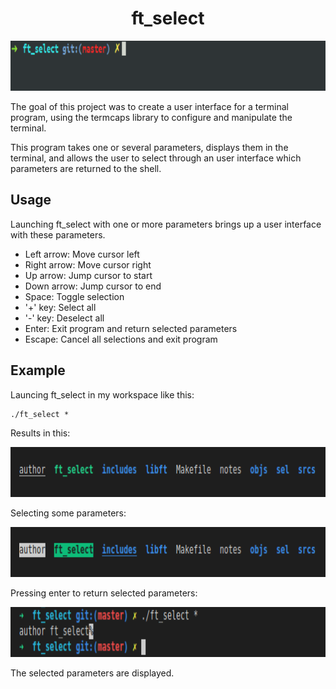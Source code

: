 <h1 align="center">ft_select</h1>
<p align="center">
    <img width="" height="80" src="https://github.com/salahadawi/ft_select/blob/master/images/ft_select-video.gif">
</p>
The goal of this project was to create a user interface for a terminal program, using the termcaps library to configure and manipulate the terminal.

This program takes one or several parameters, displays them in the terminal, and allows the user to select through an user interface which parameters are returned to the shell.

## Usage
Launching ft_select with one or more parameters brings up a user interface with these parameters.

* Left arrow: Move cursor left
* Right arrow: Move cursor right
* Up arrow: Jump cursor to start
* Down arrow: Jump cursor to end
* Space: Toggle selection
* '+' key: Select all
* '-' key: Deselect all
* Enter: Exit program and return selected parameters
* Escape: Cancel all selections and exit program

## Example
Launcing ft_select in my workspace like this:
```
./ft_select *
```
Results in this:

<img width="" height="80" src="https://github.com/salahadawi/ft_select/blob/master/images/ft_select.png">

Selecting some parameters:

<img width="" height="80" src="https://github.com/salahadawi/ft_select/blob/master/images/ft_select-selections.png">

Pressing enter to return selected parameters:

<img width="" height="80" src="https://github.com/salahadawi/ft_select/blob/master/images/ft_select-return.png">

The selected parameters are displayed.
